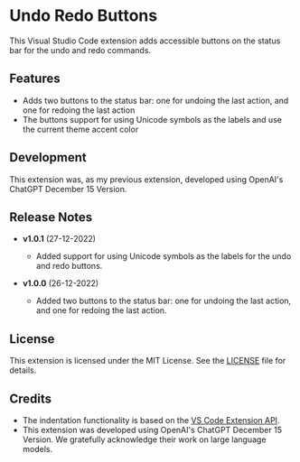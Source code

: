 # Undo Redo Buttons

This Visual Studio Code extension adds accessible buttons on the status bar for the undo and redo commands.

## Features

- Adds two buttons to the status bar: one for undoing the last action, and one for redoing the last action
- The buttons support for using Unicode symbols as the labels and use the current theme accent color

## Development

This extension was, as my previous extension, developed using OpenAI's ChatGPT December 15 Version.

## Release Notes

- **v1.0.1** (27-12-2022)
  - Added support for using Unicode symbols as the labels for the undo and redo buttons.

- **v1.0.0** (26-12-2022)
  - Added two buttons to the status bar: one for undoing the last action, and one for redoing the last action.


## License

This extension is licensed under the MIT License. See the [LICENSE](LICENSE) file for details.

## Credits

- The indentation functionality is based on the [VS Code Extension API](https://code.visualstudio.com/api/extension-guides/text-editor).
- This extension was developed using OpenAI's ChatGPT December 15 Version. We gratefully acknowledge their work on large language models.
